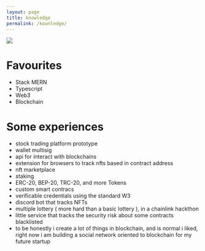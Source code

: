 ```yaml
---
layout: page
title: knowledge
permalink: /kownledge/
---
```

<img src="https://skillicons.dev/icons?i=git,js,html,css,typescript,nodejs,solidity,expressjs,react,nextjs,cpp,java,python,wordpress" />

# Favourites
- Stack MERN
- Typescript
- Web3
- Blockchain

# Some experiences
- stock trading platform prototype
- wallet multisig
- api for interact with blockchains
- extension for browsers to track nfts based in contract address
- nft marketplace
- staking
- ERC-20, BEP-20, TRC-20, and more Tokens
- custom smart contracs
- verificable credentials using the standard W3
- discord bot that tracks NFTs
- multiple lottery ( more hard than a basic lottery ), in a chainlink hackthon
- little service that tracks the security risk about some contracts blacklisted
- to be honestly i create a lot of things in blockchain, and is normal i liked, right now i am building a social network oriented to blockchain for my future startup
